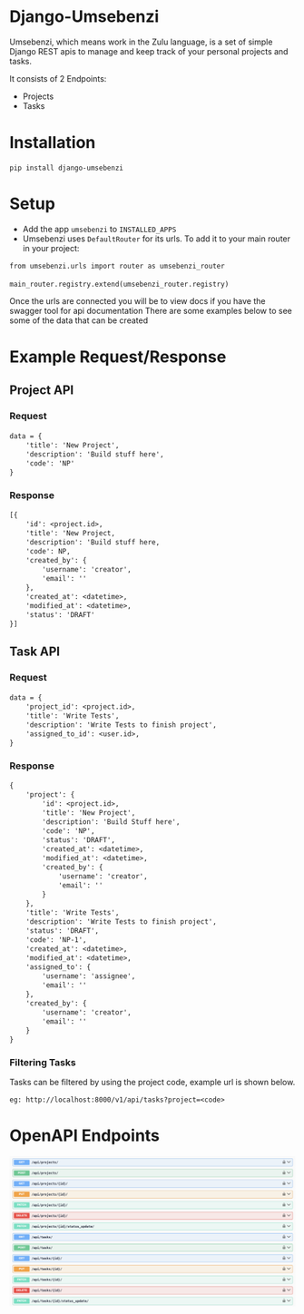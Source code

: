 # Django-Umsebenzi

Umsebenzi, which means work in the Zulu language, is a set of simple Django REST apis to manage and keep track of your personal
projects and tasks.

It consists of 2 Endpoints:

* Projects
* Tasks

# Installation
```
pip install django-umsebenzi
```

# Setup

* Add the app `umsebenzi` to `INSTALLED_APPS`
* Umsebenzi uses `DefaultRouter` for its urls. To add it to your main router in your project:
```
from umsebenzi.urls import router as umsebenzi_router 

main_router.registry.extend(umsebenzi_router.registry)
```

Once the urls are connected you will be to view docs if you have the swagger tool for api documentation
There are some examples below to see some of the data that can be created



# Example Request/Response

## Project API
### Request

```
data = {
    'title': 'New Project',
    'description': 'Build stuff here',
    'code': 'NP'
}
```
### Response
```
[{
    'id': <project.id>,
    'title': 'New Project,
    'description': 'Build stuff here,
    'code': NP,
    'created_by': {
        'username': 'creator',
        'email': ''
    },
    'created_at': <datetime>,
    'modified_at': <datetime>,
    'status': 'DRAFT'
}]
```


## Task API
### Request
```
data = {
    'project_id': <project.id>,
    'title': 'Write Tests',
    'description': 'Write Tests to finish project',
    'assigned_to_id': <user.id>,
}
```

### Response
```
{
    'project': {
        'id': <project.id>,
        'title': 'New Project',
        'description': 'Build Stuff here',
        'code': 'NP',
        'status': 'DRAFT',
        'created_at': <datetime>,
        'modified_at': <datetime>,
        'created_by': {
            'username': 'creator',
            'email': ''
        }
    },
    'title': 'Write Tests',
    'description': 'Write Tests to finish project',
    'status': 'DRAFT',
    'code': 'NP-1',
    'created_at': <datetime>,
    'modified_at': <datetime>,
    'assigned_to': {
        'username': 'assignee',
        'email': ''
    },
    'created_by': {
        'username': 'creator',
        'email': ''
    }
}
```

### Filtering Tasks
Tasks can be filtered by using the project code, example url is shown below.
```
eg: http://localhost:8000/v1/api/tasks?project=<code>
```

# OpenAPI Endpoints

![screenshot of endpints](api_endpoints.png)